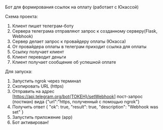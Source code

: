 
Бот для формирования ссылок на оплату (работает с Юкассой)

Схема проекта:
1) Клиент пишет телеграм-боту
2) Сервера телеграма отправляют запрос к созданному серверу(Flask, Webhook)
3) Сервер делает запрос к провайдеру оплаты (Юкасса)
4) От провайдера оплаты в телеграм приходит ссылка для оплаты
5) Ссылку получает клиент
6) Клиент переводит деньги
7) Клиент получает сообщение об успешной оплате


Для запуска:
1) Запустить ngrok через терминал
2) Скопировать URL (https)
3) Отправить на адрес [https://api.telegram.org/bot{ТОКЕН}/setWebhook] пост-запрос (постман) вида {"url":"https, полученный с помощью ngrok"}
4) Получить ответ {
    "ok": true,
    "result": true,
    "description": "Webhook was set"
}
5) Запустить приложение (app)
6) Бот активирован!
